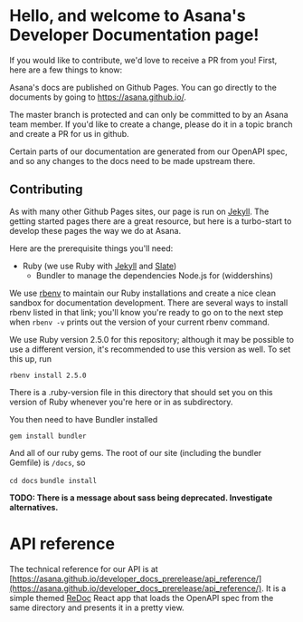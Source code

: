 Hello, and welcome to Asana's Developer Documentation page!
======

If you would like to contribute, we'd love to receive a PR from you! First, here are a few things to know:

Asana's docs are published on Github Pages. You can go directly to the documents by going to https://asana.github.io/<reponame>.

The master branch is protected and can only be committed to by an Asana team member. If you'd like to create a change, please do it in a topic branch and create a PR for us in github.

Certain parts of our documentation are generated from our OpenAPI spec, and so any changes to the docs need to be made upstream there.

Contributing
------

As with many other Github Pages sites, our page is run on [Jekyll](https://jekyllrb.com/). The getting started pages there are a great resource, but here is a turbo-start to develop these pages the way we do at Asana.

Here are the prerequisite things you'll need:
- Ruby (we use Ruby with [Jekyll](https://jekyllrb.com/) and [Slate](https://github.com/lord/slate))
  - Bundler to manage the dependencies
Node.js for (widdershins)


We use [rbenv](https://github.com/rbenv/rbenv) to maintain our Ruby installations and create a nice clean sandbox for documentation development. There are several ways to install rbenv listed in that link; you'll know you're ready to go on to the next step when `rbenv -v` prints out the version of your current rbenv command.

We use Ruby version 2.5.0 for this repository; although it may be possible to use a different version, it's recommended to use this version as well. To set this up, run

`rbenv install 2.5.0`

There is a .ruby-version file in this directory that should set you on this version of Ruby whenever you're here or in as subdirectory.

You then need to have Bundler installed

`gem install bundler`

And all of our ruby gems. The root of our site (including the bundler Gemfile) is `/docs`, so

`cd docs`
`bundle install`

**TODO: There is a message about sass being deprecated. Investigate alternatives.**

API reference
======

The technical reference for our API is at [https://asana.github.io/developer_docs_prerelease/api_reference/](https://asana.github.io/developer_docs_prerelease/api_reference/). It is a simple themed [ReDoc](https://github.com/Rebilly/ReDoc) React app that loads the OpenAPI spec from the same directory and presents it in a pretty view.
